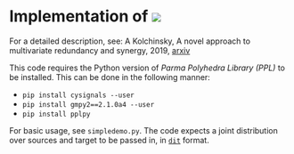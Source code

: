 # Implementation of <img src="https://latex.codecogs.com/gif.latex?%5Cdpi%7B200%7D%20I_\cap^\star" />

For a detailed description, see:
A Kolchinsky, A novel approach to multivariate redundancy and synergy, 2019, [arxiv](https://arxiv.org/abs/1908.08642)

This code requires the Python version of *Parma Polyhedra Library (PPL)* to be installed. This can be done in the following manner:

* `pip install cysignals --user`
* `pip install gmpy2==2.1.0a4 --user`
* `pip install pplpy`


For basic usage, see `simpledemo.py`. The code expects a joint distribution over sources and target to be passed in, in [`dit`](https://github.com/dit/dit) format.
